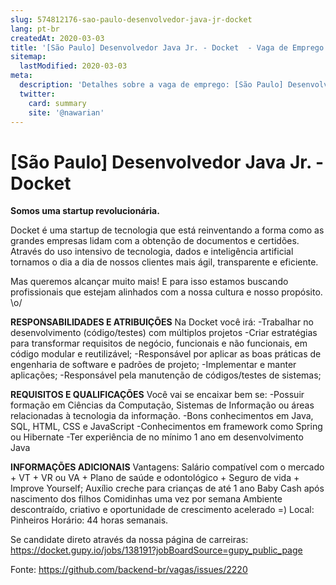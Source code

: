 ```yaml
---
slug: 574812176-sao-paulo-desenvolvedor-java-jr-docket
lang: pt-br
createdAt: 2020-03-03
title: '[São Paulo] Desenvolvedor Java Jr. - Docket  - Vaga de Emprego'
sitemap:
  lastModified: 2020-03-03
meta:
  description: 'Detalhes sobre a vaga de emprego: [São Paulo] Desenvolvedor Java Jr. - Docket '
  twitter:
    card: summary
    site: '@nawarian'
---
```


# [São Paulo] Desenvolvedor Java Jr. - Docket 

**Somos uma startup revolucionária.**

Docket é uma startup de tecnologia que está reinventando a forma como as grandes empresas lidam com a obtenção de documentos e certidões. Através do uso intensivo de tecnologia, dados e inteligência artificial tornamos o dia a dia de nossos clientes mais ágil, transparente e eficiente.

Mas queremos alcançar muito mais! E para isso estamos buscando profissionais que estejam alinhados com a nossa cultura e nosso propósito. \o/

**RESPONSABILIDADES E ATRIBUIÇÕES**
Na Docket você irá:
-Trabalhar no desenvolvimento (código/testes) com múltiplos projetos
-Criar estratégias para transformar requisitos de negócio, funcionais e não funcionais, em código modular e reutilizável;
-Responsável por aplicar as boas práticas de engenharia de software e padrões de projeto;
-Implementar e manter aplicações;
-Responsável pela manutenção de códigos/testes de sistemas;

**REQUISITOS E QUALIFICAÇÕES**
 Você vai se encaixar bem se:
-Possuir formação em Ciências da Computação, Sistemas de Informação ou áreas relacionadas à tecnologia da informação.
-Bons conhecimentos em Java, SQL, HTML, CSS e JavaScript
-Conhecimentos em framework como Spring ou Hibernate
-Ter experiência de no mínimo 1 ano em desenvolvimento Java

**INFORMAÇÕES ADICIONAIS**
Vantagens:
Salário compatível com o mercado + VT + VR ou VA + Plano de saúde e odontológico + Seguro de vida + Improve Yourself;
Auxílio creche para crianças de até 1 ano
Baby Cash após nascimento dos filhos
Comidinhas uma vez por semana
 Ambiente descontraído, criativo e oportunidade de crescimento acelerado =)
Local: Pinheiros
Horário: 44 horas semanais.

Se candidate direto através da nossa página de carreiras: https://docket.gupy.io/jobs/138191?jobBoardSource=gupy_public_page

Fonte: https://github.com/backend-br/vagas/issues/2220